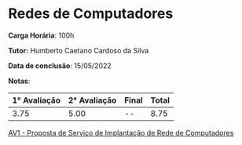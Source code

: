 # Redes de Computadores

**Carga Horária**: 100h

**Tutor:** Humberto Caetano Cardoso da Silva

**Data de conclusão**: 15/05/2022

**Notas**:

| 1° Avaliação | 2° Avaliação | Final | Total |
| ------------ | ------------ | :---- | ----- |
| 3.75         | 5.00         | --    | 8.75  |

[AV1 - Proposta de Serviço de Implantação de Rede de Computadores](https://github.com/marcelofox4/faculdade-ads/tree/main/1-periodo/redes-de-computadores/av1-atividade-contextualizada)
